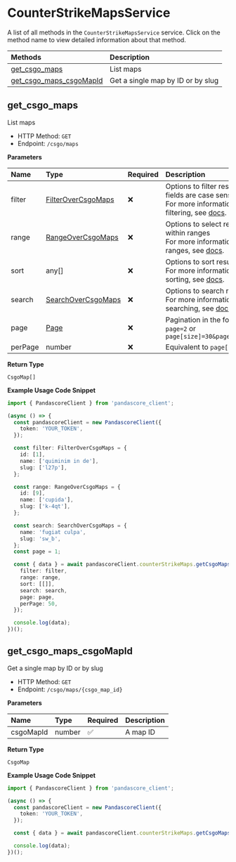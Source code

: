 # CounterStrikeMapsService

A list of all methods in the `CounterStrikeMapsService` service. Click on the method name to view detailed information about that method.

| Methods                                             | Description                       |
| :-------------------------------------------------- | :-------------------------------- |
| [get_csgo_maps](#get_csgo_maps)                     | List maps                         |
| [get_csgo_maps_csgoMapId](#get_csgo_maps_csgomapid) | Get a single map by ID or by slug |

## get_csgo_maps

List maps

- HTTP Method: `GET`
- Endpoint: `/csgo/maps`

**Parameters**

| Name    | Type                                                  | Required | Description                                                                                                                                         |
| :------ | :---------------------------------------------------- | :------- | :-------------------------------------------------------------------------------------------------------------------------------------------------- |
| filter  | [FilterOverCsgoMaps](../models/FilterOverCsgoMaps.md) | ❌       | Options to filter results. String fields are case sensitive <br/>For more information on filtering, see [docs](/docs/filtering-and-sorting#filter). |
| range   | [RangeOverCsgoMaps](../models/RangeOverCsgoMaps.md)   | ❌       | Options to select results within ranges <br/>For more information on ranges, see [docs](/docs/filtering-and-sorting#range).                         |
| sort    | any[]                                                 | ❌       | Options to sort results <br/>For more information on sorting, see [docs](/docs/filtering-and-sorting#sort).                                         |
| search  | [SearchOverCsgoMaps](../models/SearchOverCsgoMaps.md) | ❌       | Options to search results <br/>For more information on searching, see [docs](/docs/filtering-and-sorting#search).                                   |
| page    | [Page](../models/Page.md)                             | ❌       | Pagination in the form of `page=2` or `page[size]=30&page[number]=2`                                                                                |
| perPage | number                                                | ❌       | Equivalent to `page[size]`                                                                                                                          |

**Return Type**

`CsgoMap[]`

**Example Usage Code Snippet**

```typescript
import { PandascoreClient } from 'pandascore_client';

(async () => {
  const pandascoreClient = new PandascoreClient({
    token: 'YOUR_TOKEN',
  });

  const filter: FilterOverCsgoMaps = {
    id: [1],
    name: ['quiminim in de'],
    slug: ['l27p'],
  };

  const range: RangeOverCsgoMaps = {
    id: [9],
    name: ['cupida'],
    slug: ['k-4qt'],
  };

  const search: SearchOverCsgoMaps = {
    name: 'fugiat culpa',
    slug: 'sw_b',
  };
  const page = 1;

  const { data } = await pandascoreClient.counterStrikeMaps.getCsgoMaps({
    filter: filter,
    range: range,
    sort: [[]],
    search: search,
    page: page,
    perPage: 50,
  });

  console.log(data);
})();
```

## get_csgo_maps_csgoMapId

Get a single map by ID or by slug

- HTTP Method: `GET`
- Endpoint: `/csgo/maps/{csgo_map_id}`

**Parameters**

| Name      | Type   | Required | Description |
| :-------- | :----- | :------- | :---------- |
| csgoMapId | number | ✅       | A map ID    |

**Return Type**

`CsgoMap`

**Example Usage Code Snippet**

```typescript
import { PandascoreClient } from 'pandascore_client';

(async () => {
  const pandascoreClient = new PandascoreClient({
    token: 'YOUR_TOKEN',
  });

  const { data } = await pandascoreClient.counterStrikeMaps.getCsgoMapsCsgoMapId(2);

  console.log(data);
})();
```

<!-- This file was generated by liblab | https://liblab.com/ -->
